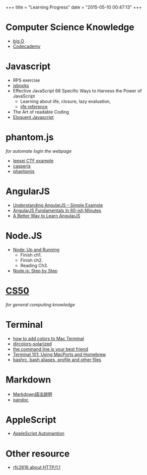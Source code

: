 +++
title = "Learning Progress"
date = "2015-05-10 00:47:13"
+++
# Computer Science Knowledge
- [big O](http://bigocheatsheet.com/)
- [Codecademy](http://www.codecademy.com/)

# Javascript
- RPS exercise
- [jsbooks](http://jsbooks.revolunet.com)
- Effective JavaScript 68 Specific Ways to Harness the Power of JavaScript
	- 	Learning about iife, closure, lazy evaluation,
	- 	[iife reference](http://benalman.com/news/2010/11/immediately-invoked-function-expression/)
- The Art of readable Coding
- [Eloquent Javascript](http://eloquentjavascript.net/contents.html)

# phantom.js
*for automate login the webpage*

- [leesei CTF example][phantom1]
- [casperjs](http://casperjs.org/)
- [phantomjs](http://phantomjs.org/)

# AngularJS
- [Understanding AngularJS – Simple Example][an1]
- [AngularJS Fundamentals In 60-ish Minutes][an2]
- [A Better Way to Learn AngularJS](http://www.thinkster.io/pick/GtaQ0oMGIl/)


# Node.JS
- [Node: Up and Running][node1]
    - Finish ch1.
    - Finish ch2.
    - Reading Ch3.
- [Node.js: Step by Step](http://net.tutsplus.com/sessions/node-js-step-by-step)

# [CS50](cs1)
*for general computing knowledge*

# Terminal
- [how to add colors to Mac Terminal](http://redlinetech.wordpress.com/2013/02/01/how-to-add-colors-to-mac-terminal/)
- [dircolors-solarized](https://github.com/seebi/dircolors-solarized/issues/10)
- [the command line is your best friend](http://net.tutsplus.com/tutorials/tools-and-tips/the-command-line-is-your-best-friend/)
- [Terminal 101: Using MacPorts and Homebrew](http://www.maclife.com/article/columns/terminal_101_using_macports_and_homebrew)
- [bashrc, bash aliases, profile and other files](http://stefaanlippens.net/my_bashrc_aliases_profile_and_other_stuff)

# Markdown
- [Markdown語法說明](http://markdown.tw)
- [pandoc](http://johnmacfarlane.net/pandoc/)

# AppleScript
- [AppleScript Automantion](http://www.macosxautomation.com/applescript/index.html)

# Other resource
- [rfc2616 about HTTP/1.1](http://tools.ietf.org/search/rfc2616)

[an1]:http://bardevblog.wordpress.com/2013/08/14/understanding-angularjs-simple-example/
[node1]:http://chimera.labs.oreilly.com/books/1234000001808/index.html
[an2]:http://www.youtube.com/watch?v=i9MHigUZKEM
[cs1]:https://cs50.harvard.edu
[phantom1]:https://github.com/leesei/heroku-ctflogin/blob/master/bin/ctflogin.casperjs
